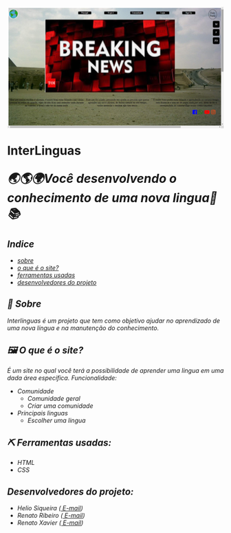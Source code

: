 <h1>
  <img src="/pagina-menu.jpg">
  <p><b>InterLinguas</b></p>
  <p><i>🌏🌎🌍Você desenvolvendo o conhecimento de uma nova lingua🙌📚</b></p>
</h1>

## Indice

- [sobre](#-Sobre)
- [o que é o site?](#-O-que-e-o-site?)
- [ferramentas usadas](#-Ferramentas-usadas)
- [desenvolvedores do projeto](#-Desenvolvedores-do-projeto)

## 🧧 Sobre

_Interlinguas_ é um projeto que tem como objetivo ajudar no aprendizado de uma nova língua e na manutenção do conhecimento.

## 🖼 O que é o site?

É um site no qual você terá a possibilidade de aprender uma lingua em uma dada área específica.
_Funcionalidade_:

- Comunidade
  - Comunidade geral
  - Criar uma comunidade
- Principais linguas
  - Escolher uma lingua

## ⛏ Ferramentas usadas:

- HTML
- CSS

## Desenvolvedores do projeto:

- Helio Siqueira (<a href="emailto:helio.siqueira@academico.ifpb.edu.br"> E-mail</a>)
- Renato Ribeiro (<a href="emailto:renato.ribeiro@academico.ifpb.edu.br"> E-mail</a>)
- Renato Xavier (<a href="emailto:renato.ribeiro@academico.ifpb.edu.br"> E-mail</a>)
